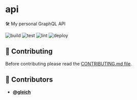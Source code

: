 <!-- DO NOT REMOVE - contributor_list:data:start:["gleich"]:end -->

# api

🛠  My personal GraphQL API

![build](https://github.com/gleich/api/workflows/build/badge.svg)
![test](https://github.com/gleich/api/workflows/test/badge.svg)
![lint](https://github.com/gleich/api/workflows/lint/badge.svg)
![deploy](https://github.com/gleich/api/workflows/deploy/badge.svg)

## 🙌 Contributing

Before contributing please read the [CONTRIBUTING.md file](https://github.com/gleich/api/blob/master/CONTRIBUTING.md).

<!-- DO NOT REMOVE - contributor_list:start -->
## 👥 Contributors


- **[@gleich](https://github.com/gleich)**

<!-- DO NOT REMOVE - contributor_list:end -->
